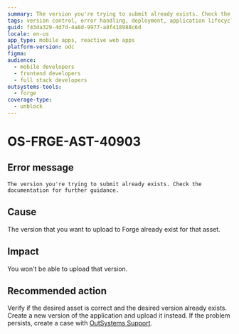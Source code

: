 ```yaml
---
summary: The version you're trying to submit already exists. Check the documentation for further guidance.
tags: version control, error handling, deployment, application lifecycle management, support
guid: f43da329-4d7d-4a8d-9977-a8f418988c6d
locale: en-us
app_type: mobile apps, reactive web apps
platform-version: odc
figma:
audience:
  - mobile developers
  - frontend developers
  - full stack developers
outsystems-tools:
  - forge
coverage-type:
  - unblock
---
```


# OS-FRGE-AST-40903

## Error message

`The version you're trying to submit already exists. Check the documentation for further guidance.`

## Cause

The version that you want to upload to Forge already exist for that asset.

## Impact

You won't be able to upload that version.

## Recommended action

Verify if the desired asset is correct and the desired version already exists.
Create a new version of the application and upload it instead.
If the problem persists, create a case with [OutSystems Support](https://www.outsystems.com/support/portal/open-support-case?ErrorCode=OS-FRGE-AST-40903).
